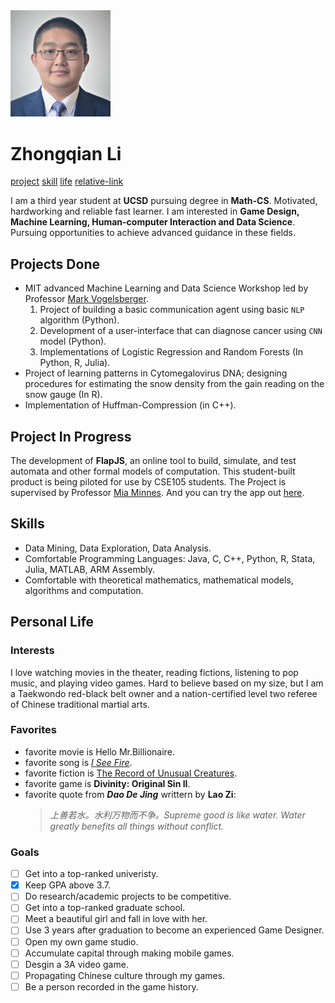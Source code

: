 <img src="my.jpg" style="float: center;" width="160">

# Zhongqian Li
[project](#projects-done) [skill](#skills) [life](#personal-life) [relative-link](Relative_link.md)

I am a third year student at **UCSD** pursuing degree in **Math-CS**. Motivated, hardworking and reliable fast learner. I am interested in **Game Design, Machine Learning, Human-computer Interaction and Data Science**. Pursuing opportunities to achieve advanced guidance in these fields. 

## Projects Done
- MIT advanced Machine Learning and Data Science Workshop led by Professor [Mark Vogelsberger](https://physics.mit.edu/faculty/mark-vogelsberger/).
    1. Project of building a basic communication agent using basic `NLP` algorithm (Python).
    2. Development of a user-interface that can diagnose cancer using `CNN` model (Python).
    3. Implementations of Logistic Regression and Random Forests (In Python, R, Julia).
- Project of learning patterns in Cytomegalovirus DNA; designing procedures for estimating the snow 
density from the gain reading on the snow gauge (In R).
- Implementation of Huffman-Compression (in C++).
## Project In Progress
The development of **FlapJS**, an online tool to build, simulate, and test automata and other formal models of computation. This student-built product is being piloted for use by CSE105 students. The Project is supervised by Professor [Mia Minnes](https://cseweb.ucsd.edu/~minnes/). And you can try the app out [here](https://flapjs.github.io/FLAPJS-WebApp/).
## Skills
- Data Mining, Data Exploration, Data Analysis.
- Comfortable Programming Languages: Java, C, C++, Python, R, Stata, Julia, MATLAB, ARM Assembly.
- Comfortable with theoretical mathematics, mathematical models, algorithms and computation.

## Personal Life
### Interests
I love watching movies in the theater, reading fictions, listening to pop music, and playing video games. Hard to believe based on my size, but I am a Taekwondo red-black belt owner and a nation-certified level two referee of Chinese traditional martial arts.
### Favorites
- favorite movie is Hello Mr.Billionaire.
- favorite song is [*I See Fire*](https://www.youtube.com/watch?v=2fngvQS_PmQ).
- favorite fiction is [The Record of Unusual Creatures](https://book.qidian.com/info/3242304).
- favorite game is **Divinity: Original Sin II**.
- favorite quote from ***Dao De Jing*** writtern by **Lao Zi**:
  >*上善若水。水利万物而不争。Supreme good is like water. Water greatly benefits all things without conflict.*

### Goals
- [ ] Get into a top-ranked univeristy.
- [x] Keep GPA above 3.7.
- [ ] Do research/academic projects to be competitive.
- [ ] Get into a top-ranked graduate school.
- [ ] Meet a beautiful girl and fall in love with her.
- [ ] Use 3 years after graduation to become an experienced Game Designer.
- [ ] Open my own game studio.
- [ ] Accumulate capital through making mobile games.
- [ ] Desgin a 3A video game.
- [ ] Propagating Chinese culture through my games.
- [ ] Be a person recorded in the game history.
